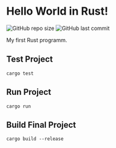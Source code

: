 # Hello World in Rust!

![GitHub repo size](https://img.shields.io/github/repo-size/jostaub/rusty-hello-world) ![GitHub last commit](https://img.shields.io/github/last-commit/jostaub/rusty-hello-world)

My first Rust programm.

## Test Project
```
cargo test
```

## Run Project
```
cargo run
```

## Build Final Project
```
cargo build --release
```
